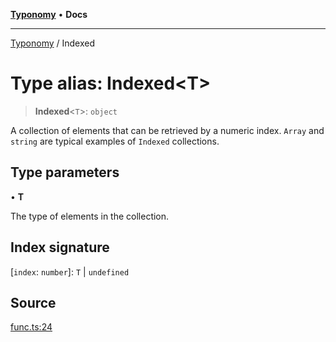 [**Typonomy**](../README.md) • **Docs**

***

[Typonomy](../globals.md) / Indexed

# Type alias: Indexed\<T\>

> **Indexed**\<`T`\>: `object`

A collection of elements that can be retrieved by a numeric index.
`Array` and `string` are typical examples of `Indexed` collections.

## Type parameters

• **T**

The type of elements in the collection.

## Index signature

 \[`index`: `number`\]: `T` \| `undefined`

## Source

[func.ts:24](https://github.com/softcraft-development/typonomy/blob/cac11b20828d50b550eeacd6b4954a5f2aa411b3/src/func.ts#L24)
